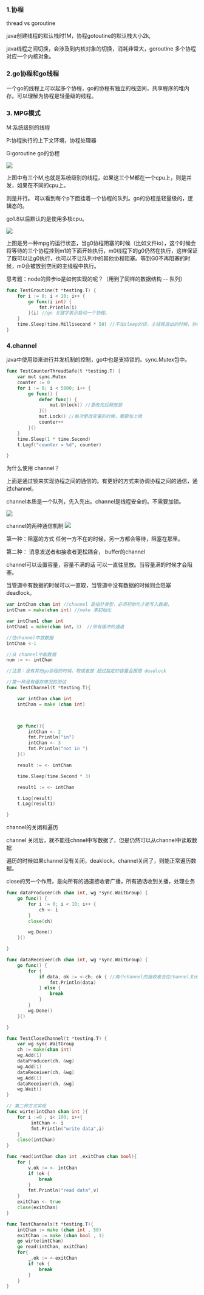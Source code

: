 ### 1.协程

thread vs goroutine

java创建线程的默认栈时1M，协程gotoutine的默认栈大小2k,

java线程之间切换，会涉及到内核对象的切换，消耗非常大，goroutine 多个协程对应一个内核对象。

### 2.go协程和go线程

一个go的线程上可以起多个协程，go的协程有独立的栈空间，共享程序的堆内存。可以理解为协程是轻量级的线程。

### 3. MPG模式

M:系统级别的线程

P:协程执行的上下文环境，协程处理器

G:goroutine go的协程

<img src="../image/mpg1.png" />

上图中有三个M,也就是系统级别的线程，如果这三个M都在一个cpu上，则是并发，如果在不同的cpu上。

则是并行。 可以看到每个p下面挂着一个协程的队列。go的协程是轻量级的，逻辑态的。

go1.8以后默认的是使用多核cpu。

<img src="../image/mpg2.png" />

上图是另一种mpg的运行状态，当g0协程阻塞的时候（比如文件io），这个时候会将等待的三个协程挂到m1的下面开始执行，m0线程下的g0仍然在执行，这样保证了既可以让g0执行，也可以不让队列中的其他协程阻塞。等到G0不再阻塞的时候，m0会被放到空闲的主线程中执行。

思考题：node的异步io是如何实现的呢？（用到了同样的数据结构 -- 队列）

```go
func TestGroutine(t *testing.T) {
	for i := 0; i < 10; i++ {
		go func(i int) {
			fmt.Println(i)
		}(i) //go 关键字表示启动一个协程。
	}
	time.Sleep(time.Millisecond * 50) //不加sleep的话，主线程退出的时候，协程也就退出了
}
```

### 4.channel

java中使用锁来进行并发机制的控制，go中也是支持锁的。sync.Mutex包中。

```go
func TestCounterThreadSafe(t *testing.T) {
	var mut sync.Mutex
	counter := 0
	for i := 0; i < 5000; i++ {
		go func() {
			defer func() {
				mut.Unlock() //更改完后释放锁
			}()
			mut.Lock() //每次更改变量的时候，需要加上锁
			counter++
		}()
	}
	time.Sleep(1 * time.Second)
	t.Logf("counter = %d", counter)

}
```

为什么使用 channel？

上面是通过锁来实现协程之间的通信的。有更好的方式来协调协程之间的通信，通过channel。

channel本质是一个队列，先入先出。channel是线程安全的。不需要加锁。

<img src="../image/csp1.png" />

channel的两种通信机制
<img src="../image/csp2.png" />

第一种：阻塞的方式   任何一方不在的时候，另一方都会等待，阻塞在那里。

第二种： 消息发送者和接收者更松耦合， buffer的channel

channel可以设置容量，容量不满的话 可以一直往里放。当容量满的时候才会阻塞。

当管道中有数据的时候可以一直取，当管道中没有数据的时候则会阻塞deadlock。

```go
var intChan chan int //channel 是指针类型，必须初始化才能写入数据，
intChan = make(chan int) //make 来初始化

var intChan1 chan int 
intChan1 = make(chan int，3)  //带有缓冲的通道

//往channel中放数据
intChan <-1

//从 channel中取数据
num := <- intChan

//注意：没有其他go协程的时候，取或者放 超过指定的容量会报错 deadlock 

//第一种没有缓存情况的测试
func TestChannel(t *testing.T){

	var intChan chan int
	intChan = make (chan int)



	go func(){
		intChan <- 2
		fmt.Println("in")
		intChan <- 3
		fmt.Println("not in ")
	}()

	result := <- intChan

	time.Sleep(time.Second * 3)

	result1 := <- intChan

	t.Log(result)
	t.Log(result1)

}

```

channel的关闭和遍历

channel 关闭后，就不能往chnnel中写数据了，但是仍然可以从channel中读取数据

遍历的时候如果channel没有关闭，deaklock，channel关闭了，则能正常遍历数据。

close的另一个作用，是向所有的通道接收者广播，所有通话收到关播，处理业务

```go
func dataProducer(ch chan int, wg *sync.WaitGroup) {
	go func() {
		for i := 0; i < 10; i++ {
			ch <- i
		}
		close(ch)

		wg.Done()
	}()

}

func dataReceiver(ch chan int, wg *sync.WaitGroup) {
	go func() {
		for {
			if data, ok := <-ch; ok { //两个channel的接收者会在channel关闭时，立刻从阻塞的状态中返回，ok更改为false。一般用作退出的信号。
				fmt.Println(data)
			} else {
				break
			}
		}
		wg.Done()
	}()

}

func TestCloseChannel(t *testing.T) {
	var wg sync.WaitGroup
	ch := make(chan int)
	wg.Add(1)
	dataProducer(ch, &wg)
	wg.Add(1)
	dataReceiver(ch, &wg)
	wg.Add(1)
	dataReceiver(ch, &wg)
	wg.Wait()
}
```



```go
// 第二种方式实现
func wirte(intChan chan int ){
	for i :=0 ; i< 100; i++{
		 intChan <- i
		 fmt.Println("write data",i)
	}
	close(intChan)
}

func read(intChan chan int ,exitChan chan bool){
	for {
		v,ok := <- intChan
		if !ok {
			break
		}
		fmt.Println("read data",v)
	}
	exitChan <- true
	close(exitChan)
}

func TestChannels(t *testing.T){
	intChan := make (chan int , 50)
	exitChan := make (chan bool , 1)
	go wirte(intChan)
	go read(intChan, exitChan)
	for{
		_,ok := <-exitChan
		if !ok {
			break
		}
	}
}
```








